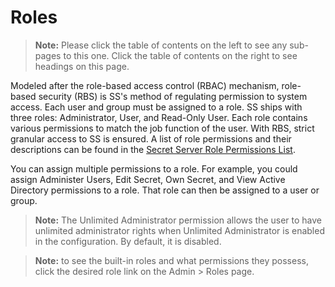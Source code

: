 [title]: # (Roles)
[tags]: # (Roles)
[priority]: # (1000)

# Roles

> **Note:** Please click the table of contents on the left to see any sub-pages to this one. Click the table of contents on the right to see headings on this page.

Modeled after the role-based access control (RBAC) mechanism, role-based security (RBS) is SS's method of regulating permission to system access. Each user and group must be assigned to a role. SS ships with three roles: Administrator, User, and Read-Only User. Each role contains various permissions to match the job function of the user. With RBS, strict granular access to SS is ensured. A list of role permissions and their descriptions can be found in the [Secret Server Role Permissions List](role-permission-list/index.md).

You can assign multiple permissions to a role. For example, you could assign Administer Users, Edit Secret, Own Secret, and View Active Directory permissions to a role. That role can then be assigned to a user or group.

> **Note:** The Unlimited Administrator permission allows the user to have unlimited administrator rights when Unlimited Administrator is enabled in the configuration. By default, it is disabled.

> **Note:** to see the built-in roles and what permissions they possess, click the desired role link on the Admin \> Roles page. 